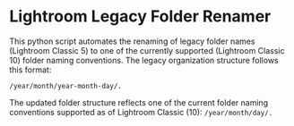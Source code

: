 # Lightroom Legacy Folder Renamer

This python script automates the renaming of legacy folder names (Lightroom Classic 5) to one of the currently supported (Lightroom Classic 10) folder naming conventions. The legacy organization structure follows this format:

`/year/month/year-month-day/.`

The updated folder structure reflects one of the current folder naming conventions supported as of Lightroom Classic (10):
`/year/month/day/.`
